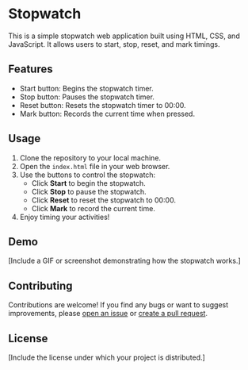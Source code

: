 # Stopwatch

This is a simple stopwatch web application built using HTML, CSS, and JavaScript. It allows users to start, stop, reset, and mark timings.

## Features

- Start button: Begins the stopwatch timer.
- Stop button: Pauses the stopwatch timer.
- Reset button: Resets the stopwatch timer to 00:00.
- Mark button: Records the current time when pressed.

## Usage

1. Clone the repository to your local machine.
2. Open the `index.html` file in your web browser.
3. Use the buttons to control the stopwatch:
   - Click **Start** to begin the stopwatch.
   - Click **Stop** to pause the stopwatch.
   - Click **Reset** to reset the stopwatch to 00:00.
   - Click **Mark** to record the current time.
4. Enjoy timing your activities!

## Demo

[Include a GIF or screenshot demonstrating how the stopwatch works.]

## Contributing

Contributions are welcome! If you find any bugs or want to suggest improvements, please [open an issue](link-to-issues) or [create a pull request](link-to-pull-requests).

## License

[Include the license under which your project is distributed.]
